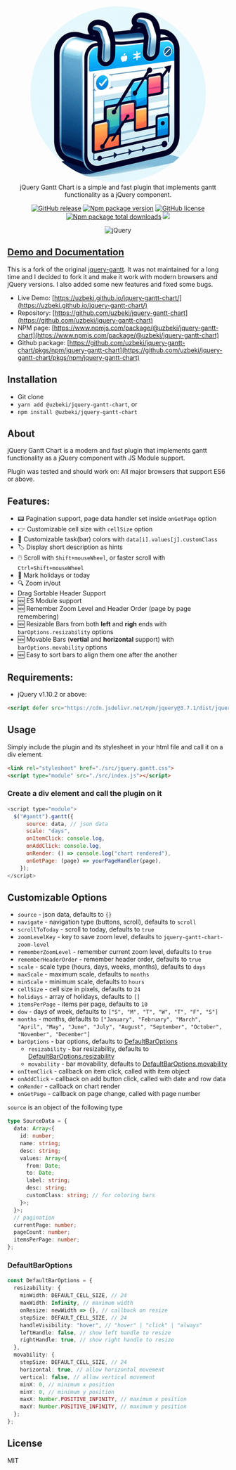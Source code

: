 <p align="center">
  <a href="https://github.com/uzbeki/jquery-gantt-chart#readme" target="_blank">
    <img src="https://github.com/uzbeki/jquery-gantt-chart/blob/main/logo.png" alt="jQuery Gantt Chart" style="border-radius:50%;"/><br/>
  </a>
    jQuery Gantt Chart is a simple and fast plugin that implements gantt functionality as a jQuery component.
</p>

<div align="center">

[![GitHub release](https://img.shields.io/github/release/uzbeki/jquery-gantt-chart.svg)](https://github.com/uzbeki/jquery-gantt-chart/releases)
[![Npm package version](https://badgen.net/npm/v/@uzbeki/jquery-gantt-chart)](https://www.npmjs.com/package/@uzbeki/jquery-gantt-chart)
[![GitHub license](https://img.shields.io/github/license/uzbeki/jquery-gantt-chart.svg)](https://github.com/uzbeki/jquery-gantt-chart/blob/main/LICENSE)
[![Npm package total downloads](https://badgen.net/npm/dt/@uzbeki/jquery-gantt-chart)](https://npmjs.com/package/@uzbeki/jquery-gantt-chart)
[![](https://data.jsdelivr.com/v1/package/npm/@uzbeki/jquery-gantt-chart/badge)](https://www.jsdelivr.com/package/npm/@uzbeki/jquery-gantt-chart)

![jQuery](https://img.shields.io/badge/jquery-%230769AD.svg?style=for-the-badge&logo=jquery&logoColor=white)

</div>

## [Demo and Documentation](https://github.com/uzbeki/jquery-gantt-chart/)
This is a fork of the original [jquery-gantt](https://github.com/taitems/jQuery.Gantt). It was not maintained for a long time and I decided to fork it and make it work with modern browsers and jQuery versions. I also added some new features and fixed some bugs.

- Live Demo: [https://uzbeki.github.io/jquery-gantt-chart/](https://uzbeki.github.io/jquery-gantt-chart/)
- Repository: [https://github.com/uzbeki/jquery-gantt-chart](https://github.com/uzbeki/jquery-gantt-chart)
- NPM page: [https://www.npmjs.com/package/@uzbeki/jquery-gantt-chart](https://www.npmjs.com/package/@uzbeki/jquery-gantt-chart)
- Github package: [https://github.com/uzbeki/jquery-gantt-chart/pkgs/npm/jquery-gantt-chart](https://github.com/uzbeki/jquery-gantt-chart/pkgs/npm/jquery-gantt-chart)

## Installation
- Git clone
- `yarn add @uzbeki/jquery-gantt-chart`, or
- `npm install @uzbeki/jquery-gantt-chart` 

## About

jQuery Gantt Chart is a modern and fast plugin that implements gantt functionality as 
a jQuery component with JS Module support.

Plugin was tested and should work on:
All major browsers that support ES6 or above.


## Features:
- 📟 Pagination support, page data handler set inside `onGetPage` option
- 👉 Customizable cell size with `cellSize` option
- 🎨 Customizable task(bar) colors with `data[i].values[j].customClass`
- 🏷️ Display short description as hints
- 🖱️ Scroll with `Shift+mouseWheel`, or faster scroll with `Ctrl+Shift+mouseWheel`
- 📅 Mark holidays or today
- 🔍 Zoom in/out
- Drag Sortable Header Support
- 🆕 ES Module support
- 🆕 Remember Zoom Level and Header Order (page by page remembering)
- 🆕 Resizable Bars from both **left** and **righ** ends with `barOptions.resizability` options
- 🆕 Movable Bars (**vertial** and **horizontal** support) with `barOptions.movability` options
- 🆕 Easy to sort bars to align them one after the another

## Requirements:
- jQuery v1.10.2 or above:
```html
<script defer src="https://cdn.jsdelivr.net/npm/jquery@3.7.1/dist/jquery.min.js"></script>
```

## Usage
Simply include the plugin and its stylesheet in your html file and call it on a div element. 

```html
<link rel="stylesheet" href="./src/jquery.gantt.css">
<script type="module" src="./src/index.js"></script>
```

<!-- Simply include the plugin in your html file and call it on a div element. 

### Download the plugin and include it in your html file

```html
<link rel="stylesheet" href="../dist/jquery.gantt.min.css">
<script defer src="../dist/jquery.gantt.min.js"></script>
```

### Or use CDN
```html
<link rel="stylesheet" href="https://cdn.jsdelivr.net/npm/@uzbeki/jquery-gantt-chart/dist/jquery.gantt.min.css">
<script defer src="https://cdn.jsdelivr.net/npm/@uzbeki/jquery-gantt-chart/dist/jquery.gantt.min.js"></script>
``` -->

### Create a div element and call the plugin on it
```js
<script type="module">
  $("#gantt").gantt({
      source: data, // json data
      scale: "days",
      onItemClick: console.log,
      onAddClick: console.log,
      onRender: () => console.log("chart rendered"),
      onGetPage: (page) => yourPageHandler(page),
    });
</script>
```

## Customizable Options
- `source` - json data, defaults to `{}`
- `navigate` - navigation type (buttons, scroll), defaults to `scroll`
- `scrollToToday` - scroll to today, defaults to `true`
- `zoomLevelKey` - key to save zoom level, defaults to `jquery-gantt-chart-zoom-level`
- `rememberZoomLevel` - remember current zoom level, defaults to `true`
- `rememberHeaderOrder` - remember header order, defaults to `true`
- `scale` - scale type (hours, days, weeks, months), defaults to `days`
- `maxScale` - maximum scale, defaults to `months`
- `minScale` - minimum scale, defaults to `hours`
- `cellSize` - cell size in pixels, defaults to `24`
- `holidays` - array of holidays, defaults to `[]`
- `itemsPerPage` - items per page, defaults to `10`
- `dow` - days of week, defaults to `["S", "M", "T", "W", "T", "F", "S"]`
- `months` - months, defaults to `["January", "February", "March", "April", "May", "June", "July", "August", "September", "October", "November", "December"]`
- `barOptions` - bar options, defaults to [DefaultBarOptions](#defaultbaroptions)
  - `resizability` - bar resizability, defaults to [DefaultBarOptions.resizability](#defaultbaroptions)
  - `movability` - bar movability, defaults to [DefaultBarOptions.movability](#defaultbaroptions)
- `onItemClick` - callback on item click, called with item object
- `onAddClick` - callback on add button click, called with date and row data
- `onRender` - callback on chart render
- `onGetPage` - callback on page change, called with page number

`source` is an object of the following type
```ts
type SourceData = {
  data: Array<{
    id: number;
    name: string;
    desc: string;
    values: Array<{
      from: Date;
      to: Date;
      label: string;
      desc: string;
      customClass: string; // for coloring bars
    }>;
  }>;
  // pagination
  currentPage: number;
  pageCount: number;
  itemsPerPage: number;
};
```

### DefaultBarOptions
```ts
const DefaultBarOptions = {
  resizability: {
    minWidth: DEFAULT_CELL_SIZE, // 24
    maxWidth: Infinity, // maximum width
    onResize: newWidth => {}, // callback on resize
    stepSize: DEFAULT_CELL_SIZE, // 24
    handleVisibility: "hover", // "hover" | "click" | "always"
    leftHandle: false, // show left handle to resize
    rightHandle: true, // show right handle to resize
  },
  movability: {
    stepSize: DEFAULT_CELL_SIZE, // 24
    horizontal: true, // allow horizontal movement
    vertical: false, // allow vertical movement
    minX: 0, // minimum x position
    minY: 0, // minimum y position
    maxX: Number.POSITIVE_INFINITY, // maximum x position
    maxY: Number.POSITIVE_INFINITY, // maximum y position
  };
};
```

## License
MIT

